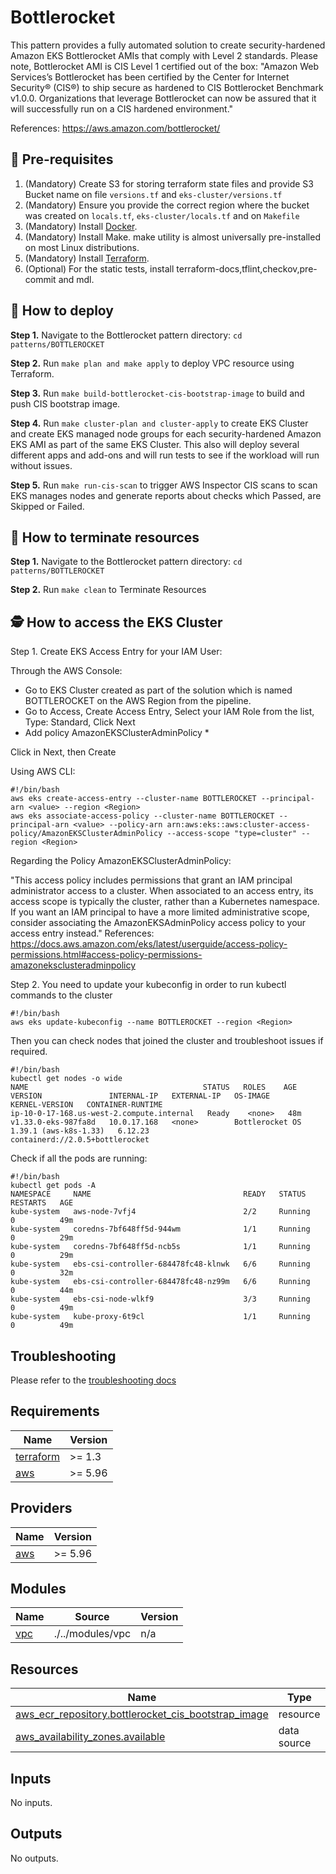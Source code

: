 # Bottlerocket

This pattern provides a fully automated solution to create security-hardened Amazon EKS Bottlerocket AMIs that comply with Level 2 standards.
Please note, Bottlerocket AMI is CIS Level 1 certified out of the box:
"Amazon Web Services’s Bottlerocket has been certified by the Center for Internet Security® (CIS®) to ship secure as hardened to CIS Bottlerocket Benchmark v1.0.0. Organizations that leverage Bottlerocket can now be assured that it will successfully run on a CIS hardened environment."

References: <https://aws.amazon.com/bottlerocket/>

## 🔢 Pre-requisites

1. (Mandatory) Create S3 for storing terraform state files and provide S3 Bucket name on file ``versions.tf`` and ``eks-cluster/versions.tf``
2. (Mandatory) Ensure you provide the correct region where the bucket was created on ``locals.tf``, ``eks-cluster/locals.tf`` and on ``Makefile``
3. (Mandatory) Install [Docker](https://docs.docker.com/engine/install/).
4. (Mandatory) Install Make. make utility is almost universally pre-installed on most Linux distributions.
5. (Mandatory) Install [Terraform](https://developer.hashicorp.com/terraform/tutorials/aws-get-started/install-cli).
6. (Optional) For the static tests, install terraform-docs,tflint,checkov,pre-commit and mdl.

## 🚀 How to deploy

**Step 1.** Navigate to the Bottlerocket pattern directory: `cd patterns/BOTTLEROCKET`

**Step 2.** Run `make plan and make apply` to deploy VPC resource using Terraform.

**Step 3.** Run `make build-bottlerocket-cis-bootstrap-image` to build and push CIS bootstrap image.

**Step 4.** Run `make cluster-plan and cluster-apply` to create EKS Cluster and create EKS managed node groups for each security-hardened Amazon EKS AMI as part of the same EKS Cluster. This also will deploy several different apps and add-ons and will run tests to see if the workload will run without issues.

**Step 5.** Run `make run-cis-scan` to trigger AWS Inspector CIS scans to scan EKS manages nodes and generate reports about checks which Passed, are Skipped or Failed.

## 🧹 How to terminate resources

**Step 1.** Navigate to the Bottlerocket pattern directory: `cd patterns/BOTTLEROCKET`

**Step 2.** Run `make clean` to Terminate Resources

## 🕵️ How to access the EKS Cluster

Step 1. Create EKS Access Entry for your IAM User:

Through the AWS Console:

- Go to EKS Cluster created as part of the solution which is named BOTTLEROCKET on the AWS Region from the pipeline.
- Go to Access, Create Access Entry, Select your IAM Role from the list, Type: Standard, Click Next
- Add policy AmazonEKSClusterAdminPolicy *

Click in Next, then Create

Using AWS CLI:

```
#!/bin/bash
aws eks create-access-entry --cluster-name BOTTLEROCKET --principal-arn <value> --region <Region>
aws eks associate-access-policy --cluster-name BOTTLEROCKET --principal-arn <value> --policy-arn arn:aws:eks::aws:cluster-access-policy/AmazonEKSClusterAdminPolicy --access-scope "type=cluster" --region <Region>
```

Regarding the Policy AmazonEKSClusterAdminPolicy:

"This access policy includes permissions that grant an IAM principal administrator access to a cluster. When associated to an access entry, its access scope is typically the cluster, rather than a Kubernetes namespace. If you want an IAM principal to have a more limited administrative scope, consider associating the AmazonEKSAdminPolicy access policy to your access entry instead."
References: <https://docs.aws.amazon.com/eks/latest/userguide/access-policy-permissions.html#access-policy-permissions-amazoneksclusteradminpolicy>

Step 2. You need to update your kubeconfig in order to run kubectl commands to the cluster

```
#!/bin/bash
aws eks update-kubeconfig --name BOTTLEROCKET --region <Region>
```

Then you can check nodes that joined the cluster and troubleshoot issues if required.

```
#!/bin/bash
kubectl get nodes -o wide
NAME                                       STATUS   ROLES    AGE   VERSION               INTERNAL-IP   EXTERNAL-IP   OS-IMAGE                                KERNEL-VERSION   CONTAINER-RUNTIME
ip-10-0-17-168.us-west-2.compute.internal   Ready    <none>   48m   v1.33.0-eks-987fa8d   10.0.17.168   <none>        Bottlerocket OS 1.39.1 (aws-k8s-1.33)   6.12.23          containerd://2.0.5+bottlerocket
```

Check if all the pods are running:

```
#!/bin/bash
kubectl get pods -A
NAMESPACE     NAME                                  READY   STATUS    RESTARTS   AGE
kube-system   aws-node-7vfj4                        2/2     Running   0          49m
kube-system   coredns-7bf648ff5d-944wm              1/1     Running   0          29m
kube-system   coredns-7bf648ff5d-ncb5s              1/1     Running   0          29m
kube-system   ebs-csi-controller-684478fc48-klnwk   6/6     Running   0          32m
kube-system   ebs-csi-controller-684478fc48-nz99m   6/6     Running   0          44m
kube-system   ebs-csi-node-wlkf9                    3/3     Running   0          49m
kube-system   kube-proxy-6t9cl                      1/1     Running   0          49m
```

## Troubleshooting

Please refer to the [troubleshooting docs](../../docs/troubleshooting.md)

<!-- BEGIN_TF_DOCS -->
## Requirements

| Name | Version |
|------|---------|
| <a name="requirement_terraform"></a> [terraform](#requirement\_terraform) | >= 1.3 |
| <a name="requirement_aws"></a> [aws](#requirement\_aws) | >= 5.96 |

## Providers

| Name | Version |
|------|---------|
| <a name="provider_aws"></a> [aws](#provider\_aws) | >= 5.96 |

## Modules

| Name | Source | Version |
|------|--------|---------|
| <a name="module_vpc"></a> [vpc](#module\_vpc) | ./../modules/vpc | n/a |

## Resources

| Name | Type |
|------|------|
| [aws_ecr_repository.bottlerocket_cis_bootstrap_image](https://registry.terraform.io/providers/hashicorp/aws/latest/docs/resources/ecr_repository) | resource |
| [aws_availability_zones.available](https://registry.terraform.io/providers/hashicorp/aws/latest/docs/data-sources/availability_zones) | data source |

## Inputs

No inputs.

## Outputs

No outputs.
<!-- END_TF_DOCS -->
